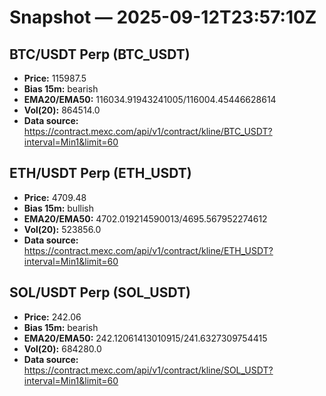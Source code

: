 # Snapshot — 2025-09-12T23:57:10Z

## BTC/USDT Perp (BTC_USDT)
- **Price:** 115987.5
- **Bias 15m:** bearish
- **EMA20/EMA50:** 116034.91943241005/116004.45446628614
- **Vol(20):** 864514.0
- **Data source:** https://contract.mexc.com/api/v1/contract/kline/BTC_USDT?interval=Min1&limit=60

## ETH/USDT Perp (ETH_USDT)
- **Price:** 4709.48
- **Bias 15m:** bullish
- **EMA20/EMA50:** 4702.019214590013/4695.567952274612
- **Vol(20):** 523856.0
- **Data source:** https://contract.mexc.com/api/v1/contract/kline/ETH_USDT?interval=Min1&limit=60

## SOL/USDT Perp (SOL_USDT)
- **Price:** 242.06
- **Bias 15m:** bearish
- **EMA20/EMA50:** 242.12061413010915/241.6327309754415
- **Vol(20):** 684280.0
- **Data source:** https://contract.mexc.com/api/v1/contract/kline/SOL_USDT?interval=Min1&limit=60
